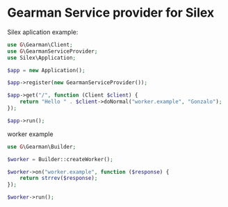 Gearman Service provider for Silex
==================================

Silex aplication example:

```php
use G\Gearman\Client;
use G\GearmanServiceProvider;
use Silex\Application;

$app = new Application();

$app->register(new GearmanServiceProvider());

$app->get("/", function (Client $client) {
    return "Hello " . $client->doNormal("worker.example", "Gonzalo");
});

$app->run();
```

worker example

```php
use G\Gearman\Builder;

$worker = Builder::createWorker();

$worker->on("worker.example", function ($response) {
    return strrev($response);
});

$worker->run();
```